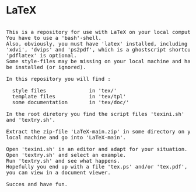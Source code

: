 # LaTeX

<pre>

This is a repository for use with LaTeX on your local computer.
You have to use a 'bash'-shell.
Also, obviously, you must have 'latex' installed, including
'xdvi', 'dvips' and 'ps2pdf', which is a ghostscript shortcut;
'pdflatex' is optional.
Some style-files may be missing on your local machine and have to
be installed (or ignored).

In this repository you will find :

  style files              in 'tex/' 
  template files           in 'tex/tpl' 
  some documentation       in 'tex/doc/'

In the root diretory you find the script files 'texini.sh'
and 'textry.sh'.

Extract the zip-file 'LaTeX-main.zip' in some directory on your
local machine and go into 'LaTeX-main'.

Open 'texini.sh' in an editor and adapt for your situation.
Open 'textry.sh' and select an example.
Run 'textry.sh' and see what happens.
Hopefully you end up with a file 'tex.ps' and/or 'tex.pdf', which 
you can view in a document viewer.

Succes and have fun.

</pre>


